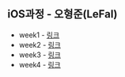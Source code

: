 ## iOS과정 - 오형준(LeFal)

* week1 - [링크](https://github.com/LeFal/boostcamp_iOS_LeFal/tree/master/week1)
* week2 - [링크](week2/README.md)
* week3 - [링크](week3/README.md)
* week4 - [링크](week4/README.md)

